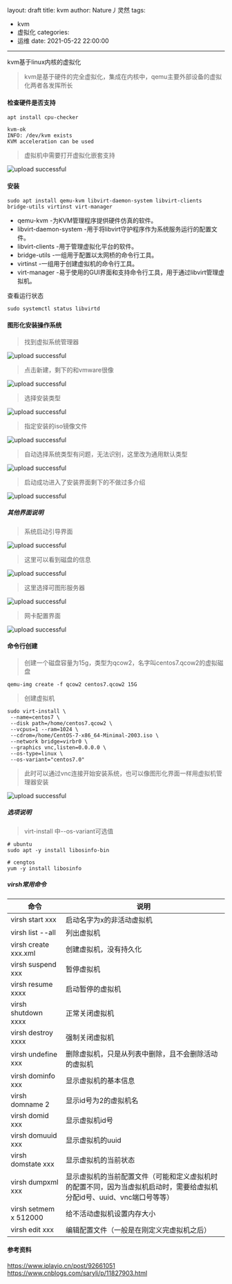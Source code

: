 layout: draft
title: kvm
author: Nature丿灵然
tags:
  - kvm
  - 虚拟化
categories:
  - 运维
date: 2021-05-22 22:00:00
---
kvm基于linux内核的虚拟化

<!--more-->

> kvm是基于硬件的完全虚拟化，集成在内核中，qemu主要外部设备的虚拟化两者各发挥所长

#### 检查硬件是否支持

```shell
apt install cpu-checker

kvm-ok
INFO: /dev/kvm exists
KVM acceleration can be used
```

> 虚拟机中需要打开虚拟化嵌套支持

![upload successful](/images/pasted-12.png)

#### 安装

```shell
sudo apt install qemu-kvm libvirt-daemon-system libvirt-clients bridge-utils virtinst virt-manager
```

- qemu-kvm -为KVM管理程序提供硬件仿真的软件。
- libvirt-daemon-system -用于将libvirt守护程序作为系统服务运行的配置文件。
- libvirt-clients -用于管理虚拟化平台的软件。
- bridge-utils -一组用于配置以太网桥的命令行工具。
- virtinst -一组用于创建虚拟机的命令行工具。
- virt-manager -易于使用的GUI界面和支持命令行工具，用于通过libvirt管理虚拟机。

查看运行状态

```sehll
sudo systemctl status libvirtd
```

#### 图形化安装操作系统

> 找到虚拟系统管理器

![upload successful](/images/pasted-13.png)

> 点击新建，剩下的和vmware很像

![upload successful](/images/pasted-14.png)

> 选择安装类型

![upload successful](/images/pasted-15.png)

> 指定安装的iso镜像文件

![upload successful](/images/pasted-16.png)

> 自动选择系统类型有问题，无法识别，这里改为通用默认类型

![upload successful](/images/pasted-17.png)

> 启动成功进入了安装界面剩下的不做过多介绍

![upload successful](/images/pasted-18.png)

##### 其他界面说明

> 系统启动引导界面

![upload successful](/images/pasted-19.png)

> 这里可以看到磁盘的信息

![upload successful](/images/pasted-20.png)

> 这里选择可图形服务器

![upload successful](/images/pasted-21.png)

> 网卡配置界面

![upload successful](/images/pasted-22.png)

#### 命令行创建

> 创建一个磁盘容量为15g，类型为qcow2，名字叫centos7.qcow2的虚拟磁盘

```shell
qemu-img create -f qcow2 centos7.qcow2 15G
```

> 创建虚拟机

```shell
sudo virt-install \
 --name=centos7 \
 --disk path=/home/centos7.qcow2 \
 --vcpus=1 --ram=1024 \
 --cdrom=/home/CentOS-7-x86_64-Minimal-2003.iso \
 --network bridge=virbr0 \
 --graphics vnc,listen=0.0.0.0 \
 --os-type=linux \
 --os-variant="centos7.0"
```

> 此时可以通过vnc连接开始安装系统，也可以像图形化界面一样用虚拟机管理器安装

![upload successful](/images/pasted-23.png)

##### 选项说明

> virt-install 中--os-variant可选值

```shell
# ubuntu
sudo apt -y install libosinfo-bin

# cengtos
yum -y install libosinfo
```

##### virsh常用命令

命令|说明
-|-|
virsh start xxx       |启动名字为x的非活动虚拟机  
virsh list  --all     |列出虚拟机
virsh create xxx.xml  |创建虚拟机，没有持久化
virsh suspend xxx     |暂停虚拟机
virsh resume xxxx     |启动暂停的虚拟机
virsh shutdown xxxx   |正常关闭虚拟机
virsh destroy xxxx    |强制关闭虚拟机
virsh undefine xxx    |删除虚拟机，只是从列表中删除，且不会删除活动的虚拟机
virsh dominfo xxx     |显示虚拟机的基本信息
virsh domname 2       |显示id号为2的虚拟机名
virsh domid xxx       |显示虚拟机id号
virsh domuuid xxx     |显示虚拟机的uuid
virsh domstate xxx    |显示虚拟机的当前状态
virsh dumpxml xxx     |显示虚拟机的当前配置文件（可能和定义虚拟机时的配置不同，因为当虚拟机启动时，需要给虚拟机 分配id号、uuid、vnc端口号等等）
virsh setmem x 512000 |给不活动虚拟机设置内存大小
virsh edit xxx        |编辑配置文件（一般是在刚定义完虚拟机之后）

#### 参考资料

<https://www.iplayio.cn/post/92661051>
<https://www.cnblogs.com/saryli/p/11827903.html>
